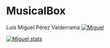 # MusicalBox
Luis Miguel Pérez Valderrama
[![Miguel](https://github-readme-stats.vercel.app/api?username=miguellperezzv)](https://github.com/miguellperezzv/github-readme-stats)

[![Miguel stats](https://github-readme-stats.vercel.app/api/wakatime?username=miguellperezzv)](https://github.com/miguellperezzv/github-readme-stats)

